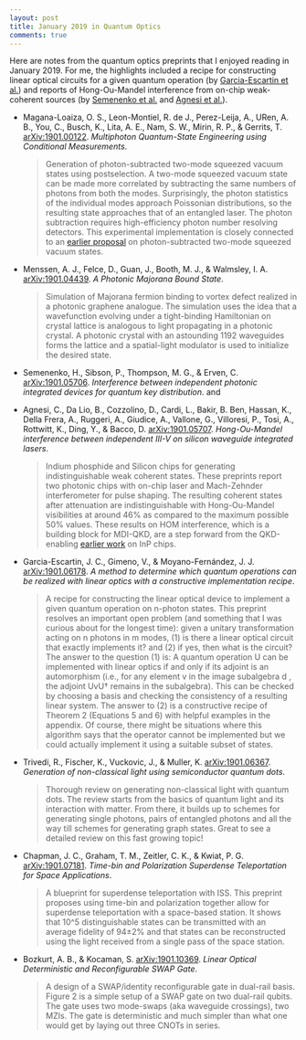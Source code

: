 ```yaml
---
layout: post
title: January 2019 in Quantum Optics
comments: true
---
```


Here are notes from the quantum optics preprints that I enjoyed reading in January 2019. For me, the highlights included a recipe for constructing linear optical circuits for a given quantum operation (by [Garcia-Escartin et al.](https://arxiv.org/abs/1901.06178)) and reports of Hong-Ou-Mandel interference from on-chip weak-coherent sources (by [Semenenko et al.](https://arxiv.org/abs/1901.05706) and [Agnesi et al.](https://arxiv.org/abs/1901.05707)). 

<!--more-->

- Magana-Loaiza, O. S., Leon-Montiel, R. de J., Perez-Leija, A., URen, A. B., You, C., Busch, K., Lita, A. E., Nam, S. W., Mirin, R. P., & Gerrits, T. [arXiv:1901.00122](https://arxiv.org/abs/1901.00122). _Multiphoton Quantum-State Engineering using Conditional Measurements_.
    > Generation of photon-subtracted two-mode squeezed vacuum states using postselection. A two-mode squeezed vacuum state can be made more correlated by subtracting the same numbers of photons from both the modes. Surprisingly, the photon statistics of the individual modes approach Poissonian distributions, so the resulting state approaches that of an entangled laser. The photon subtraction requires high-efficiency photon number resolving detectors. This experimental implementation is closely connected to an [earlier proposal](https://www.osapublishing.org/josab/abstract.cfm?uri=josab-29-9-2581) on photon-subtracted two-mode squeezed vacuum states.

- Menssen, A. J., Felce, D., Guan, J., Booth, M. J., & Walmsley, I. A. [arXiv:1901.04439](https://arxiv.org/abs/1901.04439). _A Photonic Majorana Bound State_.
    > Simulation of Majorana fermion binding to vortex defect realized in a photonic graphene analogue. The simulation uses the idea that a wavefunction evolving under a tight-binding Hamiltonian on crystal lattice is analogous to light propagating in a photonic crystal. A photonic crystal with an astounding 1192 waveguides forms the lattice and a spatial-light modulator is used to initialize the desired state.  

- Semenenko, H., Sibson, P., Thompson, M. G., & Erven, C. [arXiv:1901.05706](https://arxiv.org/abs/1901.05706). _Interference between independent photonic integrated devices for quantum key distribution_. and
- Agnesi, C., Da Lio, B., Cozzolino, D., Cardi, L., Bakir, B. Ben, Hassan, K., Della Frera, A., Ruggeri, A., Giudice, A., Vallone, G., Villoresi, P., Tosi, A., Rottwitt, K., Ding, Y., & Bacco, D. [arXiv:1901.05707](https://arxiv.org/abs/1901.05707). _Hong-Ou-Mandel interference between independent III-V on silicon waveguide integrated lasers_.
    > Indium phosphide and Silicon chips for generating indistinguishable weak coherent states. These preprints report two photonic chips with on-chip laser and Mach-Zehnder interferometer for pulse shaping. The resulting coherent states after attenuation are indistinguishable with Hong-Ou-Mandel visibilities at around 46% as compared to the maximum possible 50% values. These results on HOM interference, which is a building block for MDI-QKD, are a step forward from the QKD-enabling [earlier work](https://www.nature.com/articles/ncomms13984) on InP chips.

- Garcia-Escartin, J. C., Gimeno, V., & Moyano-Fernández, J. J. [arXiv:1901.06178](https://arxiv.org/abs/1901.06178). _A method to determine which quantum operations can be realized with linear optics with a constructive implementation recipe_.
    > A recipe for constructing the linear optical device to implement a given quantum operation on n-photon states. This preprint resolves an important open problem (and something that I was curious about for the longest time): given a unitary transformation acting on n photons in m modes, (1) is there a linear optical circuit that exactly implements it? and (2) if yes, then what is the circuit? The answer to the question (1) is: A quantum operation U can be implemented with linear optics if and only if its adjoint is an automorphism (i.e., for any element v in the image subalgebra d , the adjoint UvU† remains in the subalgebra). This can be checked by choosing a basis and checking the consistency of a resulting linear system. The answer to (2) is a constructive recipe of Theorem 2 (Equations 5 and 6) with helpful examples in the appendix. Of course, there might be situations where this algorithm says that the operator cannot be implemented but we could actually implement it using a suitable subset of states.

- Trivedi, R., Fischer, K., Vuckovic, J., & Muller, K. [arXiv:1901.06367](https://arxiv.org/abs/1901.06367). _Generation of non-classical light using semiconductor quantum dots_.
    > Thorough review on generating non-classical light with quantum dots. The review starts from the basics of quantum light and its interaction with matter. From there, it builds up to schemes for generating single photons, pairs of entangled photons and all the way till schemes for generating graph states. Great to see a detailed review on this fast growing topic!

- Chapman, J. C., Graham, T. M., Zeitler, C. K., & Kwiat, P. G. [arXiv:1901.07181](https://arxiv.org/abs/1901.07181). _Time-bin and Polarization Superdense Teleportation for Space Applications_.
    > A blueprint for superdense teleportation with ISS. This preprint proposes using time-bin and polarization together allow for superdense teleportation with a space-based station. It shows that 10^5 distinguishable states can be transmitted with an average fidelity of 94±2% and that states can be reconstructed using the light received from a single pass of the space station.

- Bozkurt, A. B., & Kocaman, S. [arXiv:1901.10369](https://arxiv.org/abs/1901.10369). _Linear Optical Deterministic and Reconfigurable SWAP Gate_.
    > A design of a SWAP/identity reconfigurable gate in dual-rail basis. Figure 2 is a simple setup of a SWAP gate on two dual-rail qubits. The gate uses two mode-swaps (aka waveguide crossings), two MZIs. The gate is deterministic and much simpler than what one would get by laying out three CNOTs in series.

